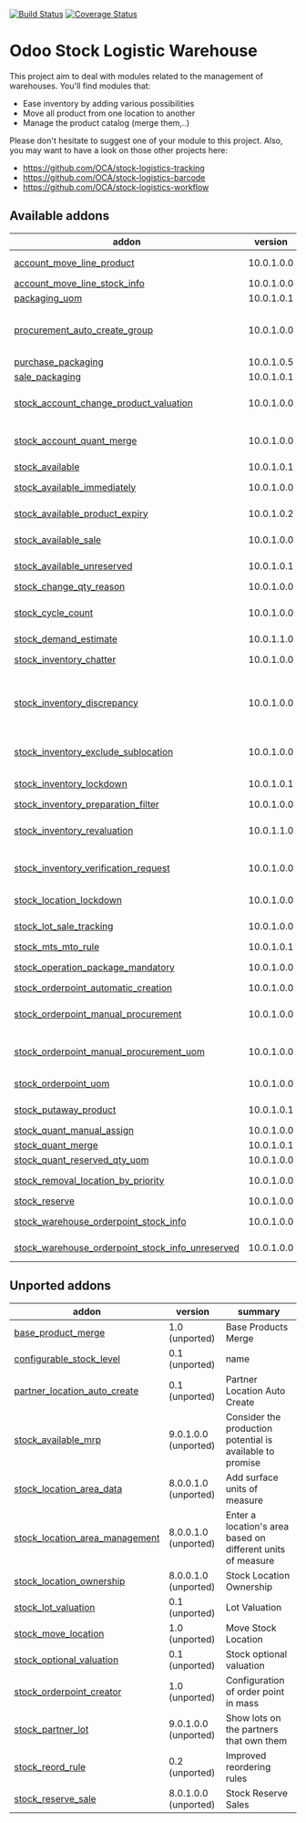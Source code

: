 [![Build Status](https://travis-ci.org/OCA/stock-logistics-warehouse.svg?branch=10.0)](https://travis-ci.org/OCA/stock-logistics-warehouse)
[![Coverage Status](https://img.shields.io/coveralls/OCA/stock-logistics-warehouse/badge.png?branch=10.0)](https://coveralls.io/r/OCA/stock-logistics-warehouse?branch=10.0)

Odoo Stock Logistic Warehouse
=============================


This project aim to deal with modules related to the management of warehouses. You'll find modules that:

 - Ease inventory by adding various possibilities
 - Move all product from one location to another
 - Manage the product catalog (merge them,..)

Please don't hesitate to suggest one of your module to this project. Also, you may want to have a look on those other projects here:

 - https://github.com/OCA/stock-logistics-tracking
 - https://github.com/OCA/stock-logistics-barcode
 - https://github.com/OCA/stock-logistics-workflow

[//]: # (addons)

Available addons
----------------
addon | version | summary
--- | --- | ---
[account_move_line_product](account_move_line_product/) | 10.0.1.0.0 | Displays the product in the journal entries and items
[account_move_line_stock_info](account_move_line_stock_info/) | 10.0.1.0.0 | Account Move Line Stock Move
[packaging_uom](packaging_uom/) | 10.0.1.0.1 | Use uom in package
[procurement_auto_create_group](procurement_auto_create_group/) | 10.0.1.0.0 | Allows to configure the system to propose automatically new procurement groups in procurement orders.
[purchase_packaging](purchase_packaging/) | 10.0.1.0.5 | In purchase, use package
[sale_packaging](sale_packaging/) | 10.0.1.0.1 | In sale, use uom's package
[stock_account_change_product_valuation](stock_account_change_product_valuation/) | 10.0.1.0.0 | Adjusts valuation of the products and quants when the cost method or type of a product changes
[stock_account_quant_merge](stock_account_quant_merge/) | 10.0.1.0.0 | extension of 'stock_quant_merge', and adds the cost as a criteria to merge quants.
[stock_available](stock_available/) | 10.0.1.0.1 | Stock available to promise
[stock_available_immediately](stock_available_immediately/) | 10.0.1.0.0 | Ignore planned receptions in quantity available to promise
[stock_available_product_expiry](stock_available_product_expiry/) | 10.0.1.0.2 | Allows to get product availability taking into account lot removal date
[stock_available_sale](stock_available_sale/) | 10.0.1.0.0 | Quotations in quantity available to promise
[stock_available_unreserved](stock_available_unreserved/) | 10.0.1.0.1 | Quantity of stock available for immediate use
[stock_change_qty_reason](stock_change_qty_reason/) | 10.0.1.0.0 | Stock Quantity Change Reason
[stock_cycle_count](stock_cycle_count/) | 10.0.1.0.0 | Adds the capability to schedule cycle counts in a warehouse through different rules defined by the user.
[stock_demand_estimate](stock_demand_estimate/) | 10.0.1.1.0 | Allows to create demand estimates.
[stock_inventory_chatter](stock_inventory_chatter/) | 10.0.1.0.0 | Log changes being done in Inventory Adjustments
[stock_inventory_discrepancy](stock_inventory_discrepancy/) | 10.0.1.0.0 | Adds the capability to show the discrepancy of every line in an inventory and to block the inventory validation when the discrepancy is over a user defined threshold.
[stock_inventory_exclude_sublocation](stock_inventory_exclude_sublocation/) | 10.0.1.0.0 | Allow to perform inventories of a location without including its child locations.
[stock_inventory_lockdown](stock_inventory_lockdown/) | 10.0.1.0.1 | Lock down stock locations during inventories.
[stock_inventory_preparation_filter](stock_inventory_preparation_filter/) | 10.0.1.0.0 | More filters for inventory adjustments
[stock_inventory_revaluation](stock_inventory_revaluation/) | 10.0.1.1.0 | Introduces inventory revaluation as single point to change the valuation of products.
[stock_inventory_verification_request](stock_inventory_verification_request/) | 10.0.1.0.0 | Adds the capability to request a Slot Verification when a inventory is Pending to Approve
[stock_location_lockdown](stock_location_lockdown/) | 10.0.1.0.0 | Prevent to add stock on flagged locations
[stock_lot_sale_tracking](stock_lot_sale_tracking/) | 10.0.1.0.0 | This addon allows to retrieve all customer deliveries impacted by a lot
[stock_mts_mto_rule](stock_mts_mto_rule/) | 10.0.1.0.1 | Add a MTS+MTO route
[stock_operation_package_mandatory](stock_operation_package_mandatory/) | 10.0.1.0.0 | Makes destination package mandatory on stock pack operations
[stock_orderpoint_automatic_creation](stock_orderpoint_automatic_creation/) | 10.0.1.0.0 | Stock Orderpoint Automatic Creation
[stock_orderpoint_manual_procurement](stock_orderpoint_manual_procurement/) | 10.0.1.0.0 | Allows to create procurement orders from orderpoints instead of relying only on the scheduler.
[stock_orderpoint_manual_procurement_uom](stock_orderpoint_manual_procurement_uom/) | 10.0.1.0.0 | Glue module for stock_orderpoint_uom and stock_orderpoint_manual_procurement
[stock_orderpoint_uom](stock_orderpoint_uom/) | 10.0.1.0.0 | Allows to create procurement orders in the UoM indicated in the orderpoint
[stock_putaway_product](stock_putaway_product/) | 10.0.1.0.1 | Set a product location and put-away strategy per product
[stock_quant_manual_assign](stock_quant_manual_assign/) | 10.0.1.0.0 | Stock - Manual Quant Assignment
[stock_quant_merge](stock_quant_merge/) | 10.0.1.0.1 | Stock - Quant merge
[stock_quant_reserved_qty_uom](stock_quant_reserved_qty_uom/) | 10.0.1.0.0 | Stock Quant Reserved Qty UoM
[stock_removal_location_by_priority](stock_removal_location_by_priority/) | 10.0.1.0.0 | Establish a removal priority on stock locations.
[stock_reserve](stock_reserve/) | 10.0.1.0.0 | Stock reservations on products
[stock_warehouse_orderpoint_stock_info](stock_warehouse_orderpoint_stock_info/) | 10.0.1.0.0 | Stock Warehouse Orderpoint Stock Info
[stock_warehouse_orderpoint_stock_info_unreserved](stock_warehouse_orderpoint_stock_info_unreserved/) | 10.0.1.0.0 | Stock Warehouse Orderpoint Stock Info Unreserved


Unported addons
---------------
addon | version | summary
--- | --- | ---
[base_product_merge](base_product_merge/) | 1.0 (unported) | Base Products Merge
[configurable_stock_level](configurable_stock_level/) | 0.1 (unported) | name
[partner_location_auto_create](partner_location_auto_create/) | 0.1 (unported) | Partner Location Auto Create
[stock_available_mrp](stock_available_mrp/) | 9.0.1.0.0 (unported) | Consider the production potential is available to promise
[stock_location_area_data](stock_location_area_data/) | 8.0.0.1.0 (unported) | Add surface units of measure
[stock_location_area_management](stock_location_area_management/) | 8.0.0.1.0 (unported) | Enter a location's area based on different units of measure
[stock_location_ownership](stock_location_ownership/) | 8.0.0.1.0 (unported) | Stock Location Ownership
[stock_lot_valuation](stock_lot_valuation/) | 0.1 (unported) | Lot Valuation
[stock_move_location](stock_move_location/) | 1.0 (unported) | Move Stock Location
[stock_optional_valuation](stock_optional_valuation/) | 0.1 (unported) | Stock optional valuation
[stock_orderpoint_creator](stock_orderpoint_creator/) | 1.0 (unported) | Configuration of order point in mass
[stock_partner_lot](stock_partner_lot/) | 9.0.1.0.0 (unported) | Show lots on the partners that own them
[stock_reord_rule](stock_reord_rule/) | 0.2 (unported) | Improved reordering rules
[stock_reserve_sale](stock_reserve_sale/) | 8.0.1.0.0 (unported) | Stock Reserve Sales

[//]: # (end addons)
